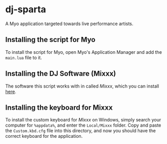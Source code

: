 # dj-sparta
A Myo application targeted towards live performance artists.

## Installing the script for Myo

To install the script for Myo, open Myo's Application Manager and add the ```main.lua``` file to it.

## Installing the DJ Software (Mixxx)

The software this script works with in called *Mixxx*, which you can install [here](http://www.mixxx.org/download/).

## Installing the keyboard for Mixxx

To install the custom keyboard for *Mixxx* on Windows, simply search your computer for ```%appdata%```, and enter the ```Local/Mixxx``` folder. Copy and paste the ```Custom.kbd.cfg``` file into this directory, and now you should have the correct keyboard for the application.

